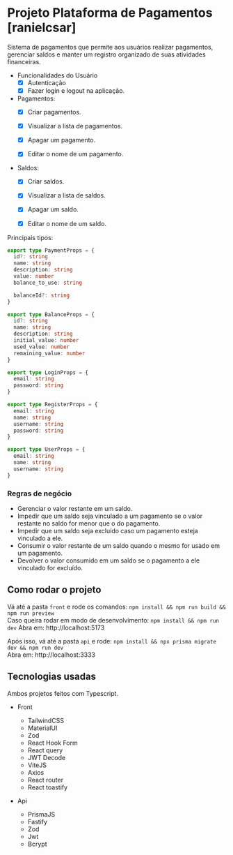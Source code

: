 # Projeto Plataforma de Pagamentos [ranielcsar]

Sistema de pagamentos que permite aos usuários realizar pagamentos, gerenciar saldos e manter um registro organizado de suas atividades financeiras.

- Funcionalidades do Usuário
  - [x] Autenticação
  - [x] Fazer login e logout na aplicação.

- Pagamentos:
  - [x] Criar pagamentos.
  - [x] Visualizar a lista de pagamentos.
  - [x] Apagar um pagamento.
  - [x] Editar o nome de um pagamento.

      
- Saldos:
  - [x] Criar saldos.
  - [x] Visualizar a lista de saldos.
  - [x] Apagar um saldo.
  - [x] Editar o nome de um saldo.
 

Principais tipos:
```ts
export type PaymentProps = {
  id?: string
  name: string
  description: string
  value: number
  balance_to_use: string

  balanceId?: string
}

export type BalanceProps = {
  id?: string
  name: string
  description: string
  initial_value: number
  used_value: number
  remaining_value: number
}

export type LoginProps = {
  email: string
  password: string
}

export type RegisterProps = {
  email: string
  name: string
  username: string
  password: string
}

export type UserProps = {
  email: string
  name: string
  username: string
}
```

### Regras de negócio
- Gerenciar o valor restante em um saldo.
- Impedir que um saldo seja vinculado a um pagamento se o valor restante no saldo for menor que o do pagamento.
- Impedir que um saldo seja excluído caso um pagamento esteja vinculado a ele.
- Consumir o valor restante de um saldo quando o mesmo for usado em um pagamento.
- Devolver o valor consumido em um saldo se o pagamento a ele vinculado for excluído.

## Como rodar o projeto
Vá até a pasta `front` e rode os comandos: `npm install && npm run build && npm run preview`<br>
Caso queira rodar em modo de desenvolvimento: `npm install && npm run dev`
Abra em: http://localhost:5173

Após isso, vá até a pasta `api` e rode: `npm install && npx prisma migrate dev && npm run dev`<br>
Abra em: http://localhost:3333

## Tecnologias usadas
Ambos projetos feitos com Typescript.

- Front
  - TailwindCSS
  - MaterialUI
  - Zod
  - React Hook Form
  - React query
  - JWT Decode
  - ViteJS
  - Axios
  - React router
  - React toastify
  
- Api
  - PrismaJS
  - Fastify
  - Zod
  - Jwt
  - Bcrypt
